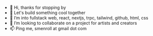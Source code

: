 - 👋 Hi, thanks for stopping by
- 👀 Let's build something cool together
- 🌱 I’m into fullstack web, react, nextjs, trpc, tailwind, github, html, css
- 💞️ I’m looking to collaborate on a project for artists and creators
- 📫 Ping me, smenroll at gmail dot com

<!---
smenroll/smenroll is a ✨ special ✨ repository because its `README.md` (this file) appears on your GitHub profile.
You can click the Preview link to take a look at your changes.
--->
